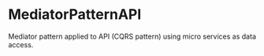 # MediatorPatternAPI
Mediator pattern applied to API (CQRS pattern) using micro services as data access.
